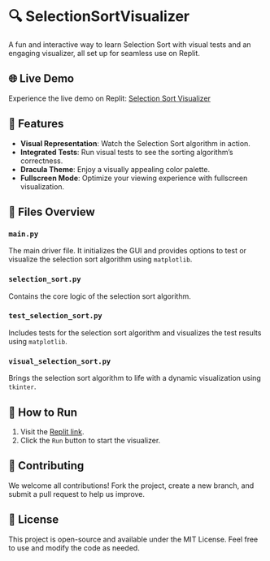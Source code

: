 # 🔍 SelectionSortVisualizer

A fun and interactive way to learn Selection Sort with visual tests and an engaging visualizer, all set up for seamless use on Replit.

## 🌐 Live Demo

Experience the live demo on Replit: [Selection Sort Visualizer](https://replit.com/@itkrivoshei/Selection-Sort)

## 🎨 Features

- **Visual Representation**: Watch the Selection Sort algorithm in action.
- **Integrated Tests**: Run visual tests to see the sorting algorithm’s correctness.
- **Dracula Theme**: Enjoy a visually appealing color palette.
- **Fullscreen Mode**: Optimize your viewing experience with fullscreen visualization.

## 📁 Files Overview

### `main.py`

The main driver file. It initializes the GUI and provides options to test or visualize the selection sort algorithm using `matplotlib`.

### `selection_sort.py`

Contains the core logic of the selection sort algorithm.

### `test_selection_sort.py`

Includes tests for the selection sort algorithm and visualizes the test results using `matplotlib`.

### `visual_selection_sort.py`

Brings the selection sort algorithm to life with a dynamic visualization using `tkinter`.

## 🚀 How to Run

1. Visit the [Replit link](https://replit.com/@itkrivoshei/Selection-Sort).
2. Click the `Run` button to start the visualizer.

## 🤝 Contributing

We welcome all contributions! Fork the project, create a new branch, and submit a pull request to help us improve.

## 📜 License

This project is open-source and available under the MIT License. Feel free to use and modify the code as needed.
